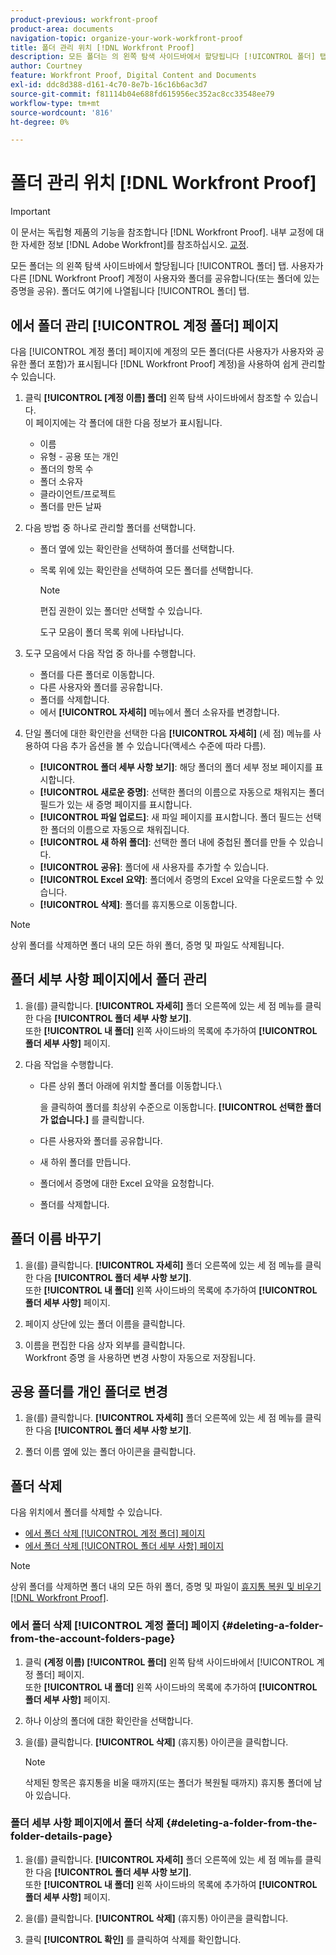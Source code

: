 ```yaml
---
product-previous: workfront-proof
product-area: documents
navigation-topic: organize-your-work-workfront-proof
title: 폴더 관리 위치 [!DNL Workfront Proof]
description: 모든 폴더는 의 왼쪽 탐색 사이드바에서 할당됩니다 [!UICONTROL 폴더] 탭. 사용자가 다른 [!DNL Workfront Proof] 계정이 사용자와 폴더를 공유합니다(또는 폴더에 있는 증명을 공유). 폴더도 여기에 나열됩니다 [!UICONTROL 폴더] 탭.
author: Courtney
feature: Workfront Proof, Digital Content and Documents
exl-id: ddc8d388-d161-4c70-8e7b-16c16b6ac3d7
source-git-commit: f81114b04e688fd615956ec352ac8cc33548ee79
workflow-type: tm+mt
source-wordcount: '816'
ht-degree: 0%

---
```


# 폴더 관리 위치 [!DNL Workfront Proof]

>[!IMPORTANT]
>
>이 문서는 독립형 제품의 기능을 참조합니다 [!DNL Workfront Proof]. 내부 교정에 대한 자세한 정보 [!DNL Adobe Workfront]를 참조하십시오. [교정](../../../review-and-approve-work/proofing/proofing.md).

모든 폴더는 의 왼쪽 탐색 사이드바에서 할당됩니다 [!UICONTROL 폴더] 탭. 사용자가 다른 [!DNL Workfront Proof] 계정이 사용자와 폴더를 공유합니다(또는 폴더에 있는 증명을 공유). 폴더도 여기에 나열됩니다 [!UICONTROL 폴더] 탭.

## 에서 폴더 관리 [!UICONTROL 계정 폴더] 페이지

다음 [!UICONTROL 계정 폴더] 페이지에 계정의 모든 폴더(다른 사용자가 사용자와 공유한 폴더 포함)가 표시됩니다 [!DNL Workfront Proof] 계정)을 사용하여 쉽게 관리할 수 있습니다.

1. 클릭 **[!UICONTROL [계정 이름] 폴더]** 왼쪽 탐색 사이드바에서 참조할 수 있습니다.\
   이 페이지에는 각 폴더에 대한 다음 정보가 표시됩니다.

   * 이름
   * 유형 - 공용 또는 개인
   * 폴더의 항목 수
   * 폴더 소유자
   * 클라이언트/프로젝트
   * 폴더를 만든 날짜

1. 다음 방법 중 하나로 관리할 폴더를 선택합니다.

   * 폴더 옆에 있는 확인란을 선택하여 폴더를 선택합니다.
   * 목록 위에 있는 확인란을 선택하여 모든 폴더를 선택합니다.

      >[!NOTE]
      >
      >편집 권한이 있는 폴더만 선택할 수 있습니다.

      도구 모음이 폴더 목록 위에 나타납니다.

1. 도구 모음에서 다음 작업 중 하나를 수행합니다.

   * 폴더를 다른 폴더로 이동합니다.
   * 다른 사용자와 폴더를 공유합니다.
   * 폴더를 삭제합니다.
   * 에서 **[!UICONTROL 자세히]** 메뉴에서 폴더 소유자를 변경합니다.

1. 단일 폴더에 대한 확인란을 선택한 다음 **[!UICONTROL 자세히]** (세 점) 메뉴를 사용하여 다음 추가 옵션을 볼 수 있습니다(액세스 수준에 따라 다름).

   * **[!UICONTROL 폴더 세부 사항 보기]**: 해당 폴더의 폴더 세부 정보 페이지를 표시합니다.
   * **[!UICONTROL 새로운 증명]**: 선택한 폴더의 이름으로 자동으로 채워지는 폴더 필드가 있는 새 증명 페이지를 표시합니다.
   * **[!UICONTROL 파일 업로드]**: 새 파일 페이지를 표시합니다. 폴더 필드는 선택한 폴더의 이름으로 자동으로 채워집니다.
   * **[!UICONTROL 새 하위 폴더]**: 선택한 폴더 내에 중첩된 폴더를 만들 수 있습니다.
   * **[!UICONTROL 공유]**: 폴더에 새 사용자를 추가할 수 있습니다.
   * **[!UICONTROL Excel 요약]**: 폴더에서 증명의 Excel 요약을 다운로드할 수 있습니다.
   * **[!UICONTROL 삭제]**: 폴더를 휴지통으로 이동합니다.

>[!NOTE]
>
>상위 폴더를 삭제하면 폴더 내의 모든 하위 폴더, 증명 및 파일도 삭제됩니다.

## 폴더 세부 사항 페이지에서 폴더 관리

1. 을(를) 클릭합니다. **[!UICONTROL 자세히]** 폴더 오른쪽에 있는 세 점 메뉴를 클릭한 다음 **[!UICONTROL 폴더 세부 사항 보기]**.\
   또한 **[!UICONTROL 내 폴더]** 왼쪽 사이드바의 목록에 추가하여 **[!UICONTROL 폴더 세부 사항]** 페이지.

1. 다음 작업을 수행합니다.

   * 다른 상위 폴더 아래에 위치할 폴더를 이동합니다.\

      을 클릭하여 폴더를 최상위 수준으로 이동합니다. **[!UICONTROL 선택한 폴더가 없습니다.]** 를 클릭합니다.

   * 다른 사용자와 폴더를 공유합니다.
   * 새 하위 폴더를 만듭니다.
   * 폴더에서 증명에 대한 Excel 요약을 요청합니다.
   * 폴더를 삭제합니다.

## 폴더 이름 바꾸기

1. 을(를) 클릭합니다. **[!UICONTROL 자세히]** 폴더 오른쪽에 있는 세 점 메뉴를 클릭한 다음 **[!UICONTROL 폴더 세부 사항 보기]**.\
   또한 **[!UICONTROL 내 폴더]** 왼쪽 사이드바의 목록에 추가하여 **[!UICONTROL 폴더 세부 사항]** 페이지.

1. 페이지 상단에 있는 폴더 이름을 클릭합니다.
1. 이름을 편집한 다음 상자 외부를 클릭합니다.\
   Workfront 증명 을 사용하면 변경 사항이 자동으로 저장됩니다.

## 공용 폴더를 개인 폴더로 변경

1. 을(를) 클릭합니다. **[!UICONTROL 자세히]** 폴더 오른쪽에 있는 세 점 메뉴를 클릭한 다음 **[!UICONTROL 폴더 세부 사항 보기]**.

1. 폴더 이름 옆에 있는 폴더 아이콘을 클릭합니다.

## 폴더 삭제

다음 위치에서 폴더를 삭제할 수 있습니다.

* [에서 폴더 삭제 [!UICONTROL 계정 폴더] 페이지](#deleting-a-folder-from-the-account-folders-page)
* [에서 폴더 삭제 [!UICONTROL 폴더 세부 사항] 페이지](#deleting-a-folder-from-the-folder-details-page)

>[!NOTE]
>
>상위 폴더를 삭제하면 폴더 내의 모든 하위 폴더, 증명 및 파일이 [휴지통 복원 및 비우기 [!DNL Workfront Proof]](../../../workfront-proof/wp-work-proofsfiles/manage-your-work/restore-and-empty-trash.md).

### 에서 폴더 삭제 [!UICONTROL 계정 폴더] 페이지 {#deleting-a-folder-from-the-account-folders-page}

1. 클릭 **(계정 이름) [!UICONTROL 폴더]** 왼쪽 탐색 사이드바에서 [!UICONTROL 계정 폴더] 페이지.\
   또한 **[!UICONTROL 내 폴더]** 왼쪽 사이드바의 목록에 추가하여 **[!UICONTROL 폴더 세부 사항]** 페이지.

1. 하나 이상의 폴더에 대한 확인란을 선택합니다.
1. 을(를) 클릭합니다. **[!UICONTROL 삭제]** (휴지통) 아이콘을 클릭합니다.

   >[!NOTE]
   >
   >삭제된 항목은 휴지통을 비울 때까지(또는 폴더가 복원될 때까지) 휴지통 폴더에 남아 있습니다.

### 폴더 세부 사항 페이지에서 폴더 삭제 {#deleting-a-folder-from-the-folder-details-page}

1. 을(를) 클릭합니다. **[!UICONTROL 자세히]** 폴더 오른쪽에 있는 세 점 메뉴를 클릭한 다음 **[!UICONTROL 폴더 세부 사항 보기]**.\
   또한 **[!UICONTROL 내 폴더]** 왼쪽 사이드바의 목록에 추가하여 **[!UICONTROL 폴더 세부 사항]** 페이지.

1. 을(를) 클릭합니다. **[!UICONTROL 삭제]** (휴지통) 아이콘을 클릭합니다.
1. 클릭 **[!UICONTROL 확인]** 를 클릭하여 삭제를 확인합니다.
